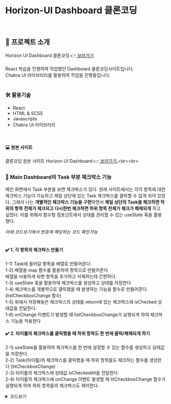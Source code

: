 # Horizon-UI Dashboard 클론코딩
<br>

## 🙌 프로젝트 소개
Horizon UI Dashboard 클론코딩 👉[  보러가기 ](https://hyeeons.github.io/react_clone_dashboard-hori/) <br><br>
React 학습을 진행하며 작업했던 Dashboard 클론코딩사이트입니다. <br>
Chakra UI 라이브러리를 활용하여 작업을 진행중입니다.
<br><br>

### 🛠 활용기술
- React
- HTML & SCSS
- Javascripts
- Chakra UI 라이브러리
<br>

#### 💻 원본 사이트 

클론코딩 원본 사이트 Horizon UI Dashboard 👉[  보러가기 ](https://hyeeons.github.io/react_clone_dashboard-hori/](https://horizon-ui.com/horizon-ui-chakra/?ref=readme-horizon#/admin/default)https://horizon-ui.com/horizon-ui-chakra/?ref=readme-horizon#/admin/default) 
<br><br>

### 📌 Main Dashboard의 Task 부분 체크박스 기능
메인 화면에서 Task 부분을 보면 체크박스가 있다. 원래 사이트에서는 각각 항목에 대한 체크박스 기능이 가능하고 제일 상단에 있는 Task 체크박스를 클릭할 수 없게 되어 있었다. 그래서 나는 **개별적인 체크박스 기능을 구현**하면서 **제일 상단의 Task을 체크하면 하위의 항목 전체가 체크되고 다시한번 체크하면 하위 항목 전체가 체크가 해제되게** 하고 싶었다. 이를 위해서 함수형 컴포넌트에서 상태를 관리할 수 있는 useState 훅을  활용했다.

 *아래 코드보기에서 번호에 해당하는 코드 확인가능* <br><br>


#### ✔️ 1. 각 항목의 체크박스 만들기 <br>

1-1) Task에 들어갈 항목을 배열로 만들어준다. <br>
1-2) 배열을 map 함수를 활용하여 항목으로 만들어준다 <br>
    배열을 사용하게 되면 항목을 추가하고 삭제하는데 간편하다. <br>
1-3) useState 훅을 활용하여 체크박스를 생성하고 상태를 저장한다 <br>
1-4) 체크박스를 개별적으로 클릭했을 때 발생하는 기능을 함수로 만들어준다. (listCheckboxChange 함수) <br>
1-5) 위에서 저장해놓은 체크박스의 상태를 return에 있는 체크박스에 isChecked 상태값을 전달한다.<br>
1-6) onChange 이벤트가 발생할 때 listCheckboxChange가 실행되게 하여 체크박스 기능을 적용한다 <br>


#### ✔️ 2. 타이틀의 체크박스를 클릭했을 때 하위 항목도 한 번에 클릭/해제되게 하기 <br>

2-1) useState를 활용하여 체크박스를 한 번에 설정할 수 있는 함수를 생성하고 상태값을 저장한다. <br>
2-2) Task(타이틀)의 체크박스를 클릭했을 때 하위 항목들도 체크하는 함수를 생성한다 (titCheckboxChange) <br>
2-3) 타이틀의 체크박스에 상태값 isCheckedAll을 전달한다. <br>
2-4) 타이틀의 체크박스에 onChange 이벤트 발생할 때 titCheckboxChange 함수가 실행되게 하여 하위 항목들의 체크박스도 제어한다. <br>

<details><summary> 코드보기
</summary>

```
import { Box, Card, Checkbox, Text } from "@chakra-ui/react";
import { PiDotsSixVerticalBold } from "react-icons/pi";
import { HiOutlineDotsHorizontal } from "react-icons/hi";
import { useState } from "react";

const Task = () => {
  const taskArr = [
    "Landing Page Design",
    "Dashboard Builder",
    "Mobile App Design",
    "Illustrations",
    "Promotional LP",
  ]; //1-1) Task 항목을 배열로 만들어준다.

  const [isCheckedAll, setIsCheckedAll] = useState(false);
    // 2-1) useState를 활용하여 전체 체크박스를 한 번에 설정할 수 있는 상태값을 저장한다.
    // isCheckedAll은 체크박스의 상태를 저장하고 setIsCheckedAll는 전체 체크박스 상태를 변경해주는 함수이다. 

  const [checkboxStates, setCheckboxStates] = useState(
    new Array(taskArr.length).fill(false)
  ); // 1-3) 항목에 들어갈 체크박스를 배열의 길이만큼 생성하고 기본값은 해제되어 있도록 만들어준다.
    // 여기서 checkboxStates는 체크박스의 상태를 저장하고 setCheckboxStates는 체크박스의 상태를 변경해주는 함수이다.

  const titCheckboxChange = () => {
    setIsCheckedAll(!isCheckedAll);
    setCheckboxStates(new Array(taskArr.length).fill(!isCheckedAll));
  }; // 2-2) Task 타이틀을 클릭했을 때 하위 항목들도 함께 체크될 수 있도록 함수를 만들어준다.

  const listCheckboxChange = (index) => {
    const newCheckboxStates = [...checkboxStates];
    newCheckboxStates[index] = !newCheckboxStates[index];
    setCheckboxStates(newCheckboxStates);
    // 1-4) 체크박스를 했을 때 해당 index값을 전달받고 이 순서에 해당하는 체크박스는 부정연산자를 활용하여 반대로 만들어주는 함수를 생성한다.
    // 예를들어 체크되어있다면 -> 해제 / 해제되어있다면 -> 체크
    setIsCheckedAll(newCheckboxStates.every((state) => state));
  };  

  return (
    <Card p={"20px"}>
      <Box
        marginBottom={"30px"}
        display={"flex"}
        alignItems={"center"}
        justifyContent={"space-between"}
      >
        <Checkbox
          marginRight={"20px"}
          isChecked={isCheckedAll}
          onChange={titCheckboxChange}
        />
        // 2-3) 제목이 되는 부분의 체크박스에 정보를 전달한다. (isChecked={isCheckedAll)
            2-4) onChange 이벤트가 발생했을 때 titCheckboxChange 함수를 실행하도록 한다.

        <Text fontSize={"20px"} fontWeight={700}>
          Tasks
        </Text>
        <HiOutlineDotsHorizontal
          fontSize={"20px"}
          style={{ marginInlineStart: "auto" }}
        />
      </Box>
      
      {taskArr.map((item, index) => ( 
        <Box
          key={index}
          display={"flex"}
          alignItems={"center"}
          marginBottom={"20px"}
        >
          <Checkbox
            marginRight={"20px"}
            isChecked={checkboxStates[index]}
            onChange={() => listCheckboxChange(index)}
          />
            //1-5) isChecked 상태값으로 useState에 저장해놓은 체크박스 상태를 전달한다.
            //1-6) onChange 이벤트가 발생할 때 listCheckboxChange 함수가 실행되도록 한다.

          <Text fontWeight={700}>{item}</Text>
          <PiDotsSixVerticalBold
            fontSize={"20px"}
            style={{ marginInlineStart: "auto" }}
          />
        </Box>
      ))}
      //1-2) 배열을 map 함수를 이용해서 만들어준다.
      
    </Card>
  );
};

export default Task;
```
</details>
